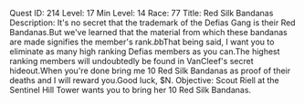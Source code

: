 Quest ID: 214
Level: 17
Min Level: 14
Race: 77
Title: Red Silk Bandanas
Description: It's no secret that the trademark of the Defias Gang is their Red Bandanas.But we've learned that the material from which these bandanas are made signifies the member's rank.$b$bThat being said, I want you to eliminate as many high ranking Defias members as you can.The highest ranking members will undoubtedly be found in VanCleef's secret hideout.When you're done bring me 10 Red Silk Bandanas as proof of their deaths and I will reward you.Good luck, $N.
Objective: Scout Riell at the Sentinel Hill Tower wants you to bring her 10 Red Silk Bandanas.
